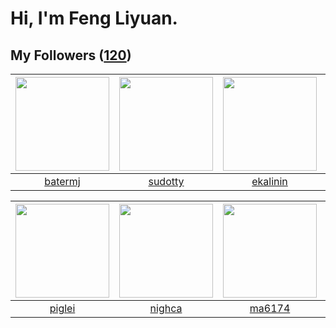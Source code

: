 # Hi, I'm Feng Liyuan.

## My Followers ([120](https://github.com/SunRunAway?tab=followers))

| <img src="https://avatars.githubusercontent.com/u/250445?v=4" width="150" height="150" /> | <img src="https://avatars.githubusercontent.com/u/4898483?v=4" width="150" height="150" /> | <img src="https://avatars.githubusercontent.com/u/234891?v=4" width="150" height="150" /> | <img src="https://avatars.githubusercontent.com/u/2918384?v=4" width="150" height="150" /> |
| :---------------------------------------------------------------------------------------: | :----------------------------------------------------------------------------------------: | :---------------------------------------------------------------------------------------: | :----------------------------------------------------------------------------------------: |
|                           [batermj](https://github.com/batermj)                           |                            [sudotty](https://github.com/sudotty)                           |                          [ekalinin](https://github.com/ekalinin)                          |                            [wkshare](https://github.com/wkshare)                           |

| <img src="https://avatars.githubusercontent.com/u/731266?v=4" width="150" height="150" /> | <img src="https://avatars.githubusercontent.com/u/1492263?v=4" width="150" height="150" /> | <img src="https://avatars.githubusercontent.com/u/1449133?v=4" width="150" height="150" /> | <img src="https://avatars.githubusercontent.com/u/1464115?v=4" width="150" height="150" /> |
| :---------------------------------------------------------------------------------------: | :----------------------------------------------------------------------------------------: | :----------------------------------------------------------------------------------------: | :----------------------------------------------------------------------------------------: |
|                            [piglei](https://github.com/piglei)                            |                             [nighca](https://github.com/nighca)                            |                             [ma6174](https://github.com/ma6174)                            |                             [chzyer](https://github.com/chzyer)                            |
